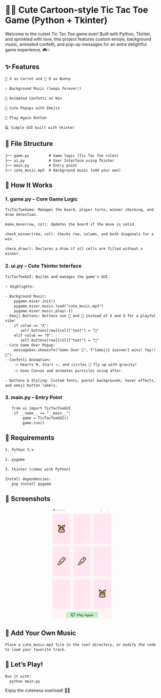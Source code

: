 # 🐰🎀 Cute Cartoon-style Tic Tac Toe Game (Python + Tkinter)

Welcome to the cutest Tic Tac Toe game ever! Built with Python, Tkinter, and sprinkled with love, this project features custom emojis, background music, animated confetti, and pop-up messages for an extra delightful game experience. 🎮✨

## ✨ Features

    🥕 X as Carrot and 🐰 O as Bunny

    🎶 Background Music (loops forever!)

    🎊 Animated Confetti on Win

    🧡 Cute Popups with Emojis

    💖 Play Again Button

    💻 Simple GUI built with tkinter


## 📁 File Structure
    ├── game.py         # Game logic (Tic Tac Toe rules)
    ├── ui.py           # User Interface using Tkinter
    ├── main.py         # Entry point
    ├── cute_music.mp3  # Background music (add your own)

## 🧠 How It Works
### 1. game.py – Core Game Logic

    TicTacToeGame: Manages the board, player turns, winner checking, and draw detection.

    make_move(row, col): Updates the board if the move is valid.

    check_winner(row, col): Checks row, column, and both diagonals for a win.

    check_draw(): Declares a draw if all cells are filled without a winner.

### 2. ui.py – Cute Tkinter Interface

    TicTacToeGUI: Builds and manages the game's GUI.

    ✨ Highlights:

    - Background Music:
        pygame.mixer.init()
        pygame.mixer.music.load("cute_music.mp3")
        pygame.mixer.music.play(-1)
    - Emoji Buttons: Buttons use 🥕 and 🐰 instead of X and O for a playful vibe:
        if value == "X":
           self.buttons[row][col]["text"] = "🥕"
        elif value == "O":
           self.buttons[row][col]["text"] = "🐰"
    - Cute Game Over Popup:
        messagebox.showinfo("Game Over 🎀", f"{emoji} {winner} wins! Yay!! 🎉")
    - Confetti Animation:
        -> Hearts 💗, Stars ⭐, and circles 🎉 fly up with gravity!
        -> Uses Canvas and animates particles using after.

    - Buttons & Styling: Custom fonts, pastel backgrounds, hover effects, and emoji button labels.
### 3. main.py – Entry Point
       from ui import TicTacToeGUI
        if __name__ == "__main__":
            game = TicTacToeGUI()
            game.run()

  ## 🔧 Requirements

    1. Python 3.x

    2. pygame

    3. tkinter (comes with Python)

    Install dependencies:
       pip install pygame
## 📸 Screenshots
<p align="center">
  <img src="cute_2.png" alt="Game Preview" width="200"/>
</p>




## 🎵 Add Your Own Music
    Place a cute_music.mp3 file in the root directory, or modify the code to load your favorite track.

## 🐇 Let’s Play!
    Run it with:
      python main.py

Enjoy the cuteness overload! 🐰💕


